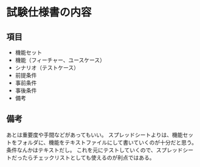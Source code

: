 # 試験仕様書の内容

## 項目

-   機能セット
-   機能（フィーチャー、ユースケース）
-   シナリオ（テストケース）
-   前提条件
-   事前条件
-   事後条件
-   備考

## 備考

あとは重要度や手間などがあってもいい。
スプレッドシートよりは、機能セットをフォルダに、機能をテキストファイルにして書いていくのが十分だと思う。条件なんかはテキストだし。
これを元にテストしていくので、スプレッドシートだったらチェックリストとしても使えるのが利点ではある。
